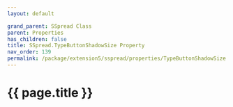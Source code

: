 ```yaml
---
layout: default

grand_parent: SSpread Class
parent: Properties
has_children: false
title: SSpread.TypeButtonShadowSize Property
nav_order: 139
permalink: /package/extension5/sspread/properties/TypeButtonShadowSize
---
```

# {{ page.title }}